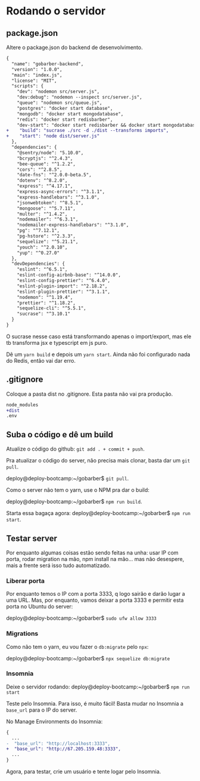 # Rodando o servidor

## package.json

Altere o package.json do backend de desenvolvimento.

```diff
{
  "name": "gobarber-backend",
  "version": "1.0.0",
  "main": "index.js",
  "license": "MIT",
  "scripts": {
    "dev": "nodemon src/server.js",
    "dev:debug": "nodemon --inspect src/server.js",
    "queue": "nodemon src/queue.js",
    "postgres": "docker start database",
    "mongodb": "docker start mongodatabase",
    "redis": "docker start redisbarber",
    "dev-start": "docker start redisbarber && docker start mongodatabase && docker start database && nodemon src/queue.js && nodemon src/server.js",
+    "build": "sucrase ./src -d ./dist --transforms imports",
+    "start": "node dist/server.js"
  },
  "dependencies": {
    "@sentry/node": "5.10.0",
    "bcryptjs": "^2.4.3",
    "bee-queue": "^1.2.2",
    "cors": "^2.8.5",
    "date-fns": "^2.0.0-beta.5",
    "dotenv": "^8.2.0",
    "express": "^4.17.1",
    "express-async-errors": "^3.1.1",
    "express-handlebars": "^3.1.0",
    "jsonwebtoken": "^8.5.1",
    "mongoose": "^5.7.11",
    "multer": "^1.4.2",
    "nodemailer": "^6.3.1",
    "nodemailer-express-handlebars": "^3.1.0",
    "pg": "^7.12.1",
    "pg-hstore": "^2.3.3",
    "sequelize": "^5.21.1",
    "youch": "^2.0.10",
    "yup": "^0.27.0"
  },
  "devDependencies": {
    "eslint": "^6.5.1",
    "eslint-config-airbnb-base": "^14.0.0",
    "eslint-config-prettier": "^6.4.0",
    "eslint-plugin-import": "^2.18.2",
    "eslint-plugin-prettier": "^3.1.1",
    "nodemon": "^1.19.4",
    "prettier": "^1.18.2",
    "sequelize-cli": "^5.5.1",
    "sucrase": "^3.10.1"
  }
}
```

O sucrase nesse caso está transformando apenas o import/export, mas ele tb
transforma jsx e typescript em js puro.

Dê um `yarn build` e depois um `yarn start`. Ainda não foi configurado nada do
Redis, então vai dar erro.

## .gitignore

Coloque a pasta dist no .gitignore. Esta pasta não vai pra produção.

```diff
node_modules
+dist
.env
```

## Suba o código e dê um build

Atualize o código do github: `git add . + commit + push`.

Pra atualizar o código do server, não precisa mais clonar, basta dar um
`git pull`.

deploy@deploy-bootcamp:~/gobarber$ `git pull`.

Como o server não tem o yarn, use o NPM pra dar o build:

deploy@deploy-bootcamp:~/gobarber$ `npm run build`.

Starta essa bagaça agora: deploy@deploy-bootcamp:~/gobarber$ `npm run start`.

## Testar server

Por enquanto algumas coisas estão sendo feitas na unha: usar IP com porta, rodar
migration na mão, npm install na mão... mas não desespere, mais a frente será
isso tudo automatizado.

### Liberar porta

Por enquanto temos o IP com a porta 3333, q logo sairão e darão lugar a uma URL.
Mas, por enquanto, vamos deixar a porta 3333 e permitir esta porta no Ubuntu do
server:

deploy@deploy-bootcamp:~/gobarber$ `sudo ufw allow 3333`

### Migrations

Como não tem o yarn, eu vou fazer o `db:migrate` pelo `npx`:

deploy@deploy-bootcamp:~/gobarber$ `npx sequelize db:migrate`

### Insomnia

Deixe o servidor rodando: deploy@deploy-bootcamp:~/gobarber$ `npm run start`

Teste pelo Insomnia. Para isso, é muito fácil! Basta mudar no Insomnia a
`base_url` para o IP do server.

No Manage Environments do Insomnia:

```diff
{
  ...
-  "base_url": "http://localhost:3333",
+  "base_url": "http://67.205.159.48:3333",
  ...
}
```

Agora, para testar, crie um usuário e tente logar pelo Insomnia.
